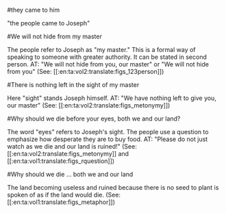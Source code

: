 #they came to him

"the people came to Joseph"

#We will not hide from my master

The people refer to Joseph as "my master." This is a formal way of speaking to someone with greater authority. It can be stated in second person. AT: "We will not hide from you, our master" or "We will not hide from you" (See: [[:en:ta:vol2:translate:figs_123person]])

#There is nothing left in the sight of my master

Here "sight" stands Joseph himself. AT: "We have nothing left to give you, our master" (See: [[:en:ta:vol2:translate:figs_metonymy]])

#Why should we die before your eyes, both we and our land?

The word "eyes" refers to Joseph's sight. The people use a question to emphasize how desperate they are to buy food. AT: "Please do not just watch as we die and our land is ruined!" (See: [[:en:ta:vol2:translate:figs_metonymy]] and [[:en:ta:vol1:translate:figs_rquestion]])

#Why should we die ... both we and our land

The land becoming useless and ruined because there is no seed to plant is spoken of as if the land would die. (See: [[:en:ta:vol1:translate:figs_metaphor]])